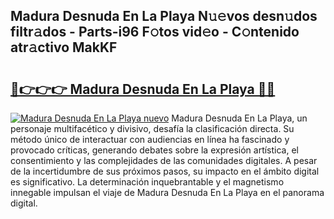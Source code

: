 ## Madura Desnuda En La Playa N𝚞𝚎vos desn𝚞dos filtr𝚊dos - Parts-i96 F𝚘tos vid𝚎o - C𝚘ntenido atr𝚊ctivo MakKF

# <h2><a href="http://mb13msk.tromn.icu/?c=Madura+Desnuda+En+La+Playa">🔗👉👉👉 Madura Desnuda En La Playa 🔗🔗</a></h2>

[![Madura Desnuda En La Playa nuevo](https://i.imgur.com/pEAQMta.gif)](http://mb13msk.tromn.icu/?c=Madura+Desnuda+En+La+Playa)
Madura Desnuda En La Playa, un personaje multifacético y divisivo, desafía la clasificación directa. Su método único de interactuar con audiencias en línea ha fascinado y provocado críticas, generando debates sobre la expresión artística, el consentimiento y las complejidades de las comunidades digitales. A pesar de la incertidumbre de sus próximos pasos, su impacto en el ámbito digital es significativo. La determinación inquebrantable y el magnetismo innegable impulsan el viaje de Madura Desnuda En La Playa en el panorama digital.
